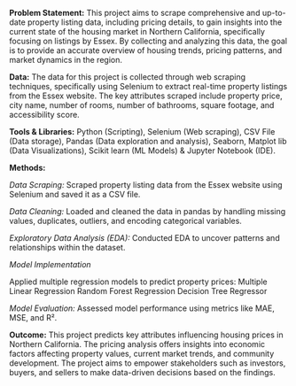 **Problem Statement:** This project aims to scrape comprehensive and up-to-date property listing data, including pricing details, to gain insights into the current state of the housing market in Northern California, specifically focusing on listings by Essex. By collecting and analyzing this data, the goal is to provide an accurate overview of housing trends, pricing patterns, and market dynamics in the region.


**Data:** The data for this project is collected through web scraping techniques, specifically using Selenium to extract real-time property listings from the Essex website. The key attributes scraped include property price, city name, number of rooms, number of bathrooms, square footage, and accessibility score. 


**Tools & Libraries:** Python (Scripting), Selenium (Web scraping), CSV File (Data storage), Pandas (Data
exploration and analysis), Seaborn, Matplot lib (Data Visualizations), Scikit learn (ML Models) & Jupyter
Notebook (IDE).


**Methods:**

*Data Scraping:* Scraped property listing data from the Essex website using Selenium and saved it as a CSV file.

*Data Cleaning:* Loaded and cleaned the data in pandas by handling missing values, duplicates, outliers, and encoding categorical variables.

*Exploratory Data Analysis (EDA):* Conducted EDA to uncover patterns and relationships within the dataset.

*Model Implementation*

Applied multiple regression models to predict property prices:
Multiple Linear Regression
Random Forest Regression
Decision Tree Regressor

*Model Evaluation:* Assessed model performance using metrics like MAE, MSE, and R².

**Outcome:** This project predicts key attributes influencing housing prices in Northern California. The pricing analysis offers insights into economic factors affecting property values, current market trends, and community development. The project aims to empower stakeholders such as investors, buyers, and sellers to make data-driven decisions based on the findings.

